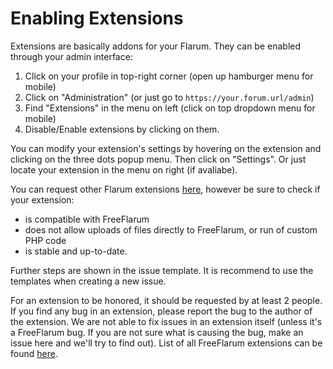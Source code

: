 # Enabling Extensions

Extensions are basically addons for your Flarum. 
They can be enabled through your admin interface:

1. Click on your profile in top-right corner (open up hamburger menu for mobile)
2. Click on "Administration" (or just go to `https://your.forum.url/admin`)
3. Find "Extensions" in the menu on left (click on top dropdown menu for mobile)
4. Disable/Enable extensions by clicking on them.

You can modify your extension's settings by hovering on the extension and clicking on the three dots popup menu. Then click on "Settings".
Or just locate your extension in the menu on right (if avaliabe).

You can request other Flarum extensions [here](https://www.github.com/gwillem/freeflarum.com/issues/new), however be sure to check if your extension:
- is compatible with FreeFlarum
- does not allow uploads of files directly to FreeFlarum, or run of custom PHP code
- is stable and up-to-date.

Further steps are shown in the issue template. It is recommend to use the templates when creating a new issue.

For an extension to be honored, it should be requested by at least 2 people. 
If you find any bug in an extension, please report the bug to the author of the extension. We are not able to fix issues in an extension itself (unless it's a FreeFlarum bug. If you are not sure what is causing the bug, make an issue here and we'll try to find out).
List of all FreeFlarum extensions can be found [here](https://www.freeflarum.com/extensions).
